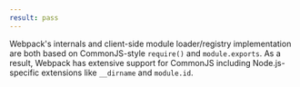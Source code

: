 ```yaml
---
result: pass
---
```


Webpack's internals and client-side module loader/registry implementation are both based on CommonJS-style `require()` and `module.exports`. As a result, Webpack has extensive support for CommonJS including Node.js-specific extensions like `__dirname` and `module.id`.
